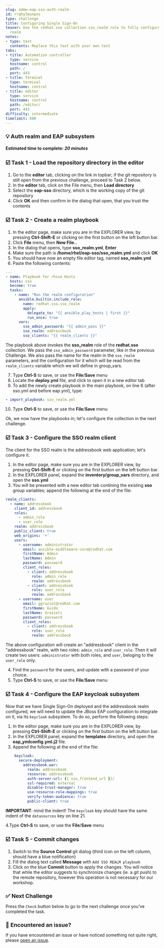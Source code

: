 ```yaml
---
slug: a4mw-eap-sso-auth-realm
id: rrqhy3aunpvs
type: challenge
title: Configuring Single Sign-On
teaser: Use the redhat.sso collection sso_realm role to fully configure an authentication
  realm
notes:
- type: text
  contents: Replace this text with your own text
tabs:
- title: Automation controller
  type: service
  hostname: control
  path: /
  port: 443
- title: Terminal
  type: terminal
  hostname: control
- title: editor
  type: service
  hostname: control
  path: /editor/
  port: 443
difficulty: intermediate
timelimit: 600
---
```

 💡 Auth realm and EAP subsystem
===
#### Estimated time to complete: *20 minutes*<p>


☑️ Task 1 - Load the repository directory in the editor
===

1. Go to the **editor** tab, clicking on the link in topbar; if the git repository is still open from the previous challenge, proceed to Task 2 below.
2. In the **editor** tab, click on the File menu, then **Load directory**
3. Select the **eap-sso** directory, which is the working copy of the git repository
4. Click **OK** and then confirm in the dialog that open, that you trust the contents


☑️ Task 2 - Create a realm playbook
===

1. In the editor page, make sure you are in the EXPLORER view, by pressing **Ctrl-Shift-E** or clicking on the first button on the left button bar.
2. Click **File** menu, then **New File..**
3. In the dialog that opens, type **sso_realm.yml**, **Enter**
4. Make sure the path is **/home/rhel/eap-sso/sso_realm.yml** and click **OK**
5. You should have now an empty file editor tag, named **sso_realm.yml**
6. Paste the following contents:
```yaml
---
- name: Playbook for rhsso Hosts
  hosts: sso
  become: true
  tasks:
    - name: "Run the realm configuration"
      ansible.builtin.include_role:
        name: redhat.sso.sso_realm
        apply:
          delegate_to: "{{ ansible_play_hosts | first }}"
          run_once: true
      vars:
        sso_admin_password: "{{ admin_pass }}"
        sso_realm: addressbook
        sso_clients: "{{ realm_clients }}"
```
   The playbook above invokes the  **sso_realm** role of the **redhat.sso** collection. We pass the `sso_admin_password` parameter, like in the previous Challenge. We also pass the name for the realm in the `sso_realm` parameters, and the configuration for it which will be read from the `realm_clients` variable which we will define in group_vars.

7. Type **Ctrl-S** to save, or use the **File**/**Save** menu
8. Locate the **deploy.yml** file, and click to open it in a new editor tab
9. To add the newly create playbook in the main playbook, on line 6 (after sso.yml and before eap.yml), type:
```yaml
- import_playbook: sso_realm.yml
```

10. Type **Ctrl-S** to save, or use the **File**/**Save** menu

Ok, we now have the playbooks in; let's configure the collection in the next challenge.

☑️ Task 3 - Configure the SSO realm client
===

The client for the SSO realm is the addressbook web application; let's configure it.

1. In the editor page, make sure you are in the EXPLORER view, by pressing **Ctrl-Shift-E** or clicking on the first button on the left button bar.
2. In the EXPLORER panel, expand the **inventory/group_vars** directory, and open the **sso.yml**
3. You will be presented with a new editor tab contining the existing **sso** group variables; append the following at the end of the file:
```yaml
realm_clients:
  - name: addressbook
    client_id: addressbook
    roles:
      - admin_role
      - user_role
    realm: addressbook
    public_client: true
    web_origins: '+'
    users:
      - username: administrator
        email: ansible-middleware-core@redhat.com
        firstName: Admin
        lastName: Admin
        password: password
        client_roles:
          - client: addressbook
            role: admin_role
            realm: addressbook
          - client: addressbook
            role: user_role
            realm: addressbook
      - username: user
        email: ggraziol@redhat.com
        firstName: Guido
        lastName: Grazioli
        password: password
        client_roles:
          - client: addressbook
            role: user_role
            realm: addressbook
```

   The above configuration will create an "addressbook" client in the "addressbook" realm, with two roles: `admin_role` and `user_role`. Then it will create two users: `administrator` with both roles, and `user`, beloging to the `user_role` only.

4. Find the `password` for the users, and update with a password of your choice.
5. Type **Ctrl-S** to save, or use the **File**/**Save** menu


☑️ Task 4 - Configure the EAP keycloak subsystem
===

Now that we have Single Sign-On deployed and the addressbook realm configured, we will need to update the JBoss EAP configuration to integrate on it, via its `keycloak` subsystem. To do so, perform the following steps:

1. In the editor page, make sure you are in the EXPLORER view, by pressing **Ctrl-Shift-E** or clicking on the first button on the left button bar.
2. In the EXPLORER panel, expand the **templates** directory, and open the **eap_ymlconfig.yml.j2** file.
3. Append the following at the end of the file:
```yaml
    keycloak:
      secure-deployment:
        addressbook.war:
          realm: addressbook
          resource: addressbook
          auth-server-url: {{ sso_frontend_url }}/
          ssl-required: external
          disable-trust-manager: true
          use-resource-role-mappings: true
          verify-token-audience: true
          public-client: true
```

**IMPORTANT**: mind the indent! The `keycloak` key should have the same indent of the `datasources` key on line 21.

4.Type **Ctrl-S** to save, or use the **File**/**Save** menu

☑️ Task 5 - Commit changes
===

1. Switch to the **Source Control** git dialog (third icon on the left column, should have a blue notification)
2. Fill the dialog text called **Message** with `Add SSO REALM playbook`
3. Click on the blue **Commit** button to apply the changes. You will notice that while the editor suggests to synchronize changes (ie. a git push) to the remote repository, however this operation is not necessary for our workshop.



✅ Next Challenge
===
Press the `Check` button below to go to the next challenge once you’ve completed the task.

🐛 Encountered an issue?
====

If you have encountered an issue or have noticed something not quite right, please [open an issue](https://github.com/ansible-middleware/instruqt/issues/new?labels=a4mw-eap-sso&title=Issue+with+Deploy+Red+Hat+Single+Sign-On+with+Ansible+for+Middleware+collections+slug+ID:+a4mw-eap-sso-auth-realm&assignees=guidograzioli).

<style type="text/css" rel="stylesheet">
  .lightbox {
    display: none;
    position: fixed;
    justify-content: center;
    align-items: center;
    z-index: 999;
    top: 0;
    left: 0;
    right: 0;
    bottom: 0;
    padding: 1rem;
    background: rgba(0, 0, 0, 0.8);
    margin-left: auto;
    margin-right: auto;
    margin-top: auto;
    margin-bottom: auto;
  }
  .lightbox:target {
    display: flex;
  }
  .lightbox img {
    /* max-height: 100% */
    max-width: 60%;
    max-height: 60%;
  }
  img {
    display: block;
    margin-left: auto;
    margin-right: auto;
  }
  h1 {
    font-size: 18px;
  }
    h2 {
    font-size: 16px;
    font-weight: 600
  }
    h3 {
    font-size: 14px;
    font-weight: 600
  }
  p span {
    font-size: 14px;
  }
  ul li span {
    font-size: 14px
  }
</style>
